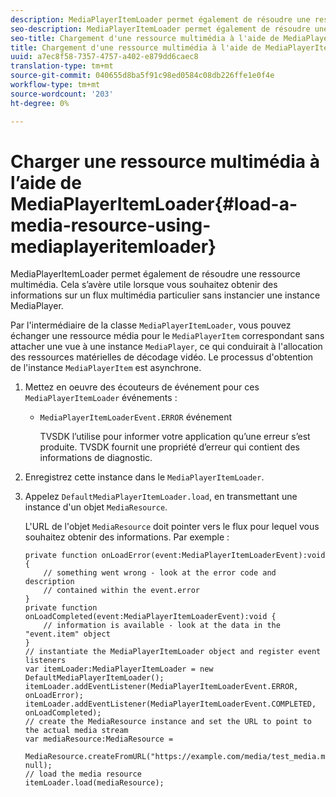 ```yaml
---
description: MediaPlayerItemLoader permet également de résoudre une ressource multimédia. Cela s’avère utile lorsque vous souhaitez obtenir des informations sur un flux multimédia particulier sans instancier une instance MediaPlayer.
seo-description: MediaPlayerItemLoader permet également de résoudre une ressource multimédia. Cela s’avère utile lorsque vous souhaitez obtenir des informations sur un flux multimédia particulier sans instancier une instance MediaPlayer.
seo-title: Chargement d'une ressource multimédia à l'aide de MediaPlayerItemLoader
title: Chargement d'une ressource multimédia à l'aide de MediaPlayerItemLoader
uuid: a7ec8f58-7357-4757-a402-e879dd6caec8
translation-type: tm+mt
source-git-commit: 040655d8ba5f91c98ed0584c08db226ffe1e0f4e
workflow-type: tm+mt
source-wordcount: '203'
ht-degree: 0%

---
```



# Charger une ressource multimédia à l’aide de MediaPlayerItemLoader{#load-a-media-resource-using-mediaplayeritemloader}

MediaPlayerItemLoader permet également de résoudre une ressource multimédia. Cela s’avère utile lorsque vous souhaitez obtenir des informations sur un flux multimédia particulier sans instancier une instance MediaPlayer.

Par l&#39;intermédiaire de la classe `MediaPlayerItemLoader`, vous pouvez échanger une ressource média pour le `MediaPlayerItem` correspondant sans attacher une vue à une instance `MediaPlayer`, ce qui conduirait à l&#39;allocation des ressources matérielles de décodage vidéo. Le processus d&#39;obtention de l&#39;instance `MediaPlayerItem` est asynchrone.

1. Mettez en oeuvre des écouteurs de événement pour ces `MediaPlayerItemLoader` événements :

   * `MediaPlayerItemLoaderEvent.ERROR` événement

      TVSDK l’utilise pour informer votre application qu’une erreur s’est produite. TVSDK fournit une propriété d’erreur qui contient des informations de diagnostic.

1. Enregistrez cette instance dans le `MediaPlayerItemLoader`.
1. Appelez `DefaultMediaPlayerItemLoader.load`, en transmettant une instance d&#39;un objet `MediaResource`.

   L&#39;URL de l&#39;objet `MediaResource` doit pointer vers le flux pour lequel vous souhaitez obtenir des informations. Par exemple :

   ```
   private function onLoadError(event:MediaPlayerItemLoaderEvent):void { 
       // something went wrong - look at the error code and description 
       // contained within the event.error 
   } 
   private function onLoadCompleted(event:MediaPlayerItemLoaderEvent):void { 
       // information is available - look at the data in the "event.item" object 
   } 
   // instantiate the MediaPlayerItemLoader object and register event listeners 
   var itemLoader:MediaPlayerItemLoader = new DefaultMediaPlayerItemLoader(); 
   itemLoader.addEventListener(MediaPlayerItemLoaderEvent.ERROR, onLoadError); 
   itemLoader.addEventListener(MediaPlayerItemLoaderEvent.COMPLETED, onLoadCompleted); 
   // create the MediaResource instance and set the URL to point to the actual media stream 
   var mediaResource:MediaResource = 
     MediaResource.createFromURL("https://example.com/media/test_media.m3u8", null); 
   // load the media resource 
   itemLoader.load(mediaResource); 
   ```

